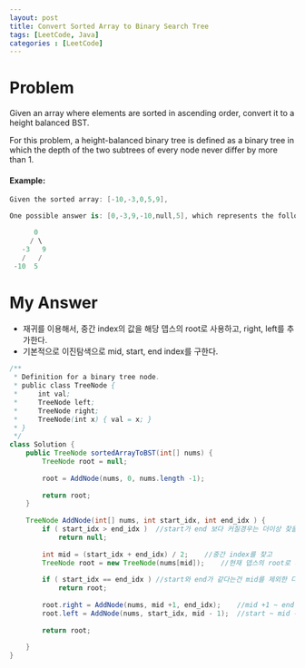 ```yaml
---
layout: post
title: Convert Sorted Array to Binary Search Tree
tags: [LeetCode, Java]
categories : [LeetCode]
---
```


# Problem

Given an array where elements are sorted in ascending order, convert it to a height balanced BST.

For this problem, a height-balanced binary tree is defined as a binary tree in which the depth of the two subtrees of every node never differ by more than 1.

#### Example:

```swift
Given the sorted array: [-10,-3,0,5,9],

One possible answer is: [0,-3,9,-10,null,5], which represents the following height balanced BST:

      0
     / \
   -3   9
   /   /
 -10  5
```


# My Answer

* 재귀를 이용해서, 중간 index의 값을 해당 뎁스의 root로 사용하고, right, left를 추가한다.
* 기본적으로 이진탐색으로 mid, start, end index를 구한다.
  
```java
/**
 * Definition for a binary tree node.
 * public class TreeNode {
 *     int val;
 *     TreeNode left;
 *     TreeNode right;
 *     TreeNode(int x) { val = x; }
 * }
 */
class Solution {
    public TreeNode sortedArrayToBST(int[] nums) {        
        TreeNode root = null;
        
        root = AddNode(nums, 0, nums.length -1);
        
        return root;            
    }
    
    TreeNode AddNode(int[] nums, int start_idx, int end_idx ) {
        if ( start_idx > end_idx )  //start가 end 보다 커질경우는 더이상 찾을 값이 없다는 의미 이기 때문에 null로 처리
            return null;
        
        int mid = (start_idx + end_idx) / 2;    //중간 index를 찾고 
        TreeNode root = new TreeNode(nums[mid]);    //현재 뎁스의 root로 사용
        
        if ( start_idx == end_idx ) //start와 end가 같다는건 mid를 제외한 다른 원소가 없다는 의미
            return root;
        
        root.right = AddNode(nums, mid +1, end_idx);    //mid +1 ~ end 까지를 이용해서 right를 채우고
        root.left = AddNode(nums, start_idx, mid - 1);  //start ~ mid -1 까지를 이용해서 left를 채운다.
        
        return root;
        
    }
}
```
